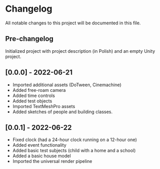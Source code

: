 # Changelog

All notable changes to this project will be documented in this file.

## Pre-changelog

Initialized project with project description (in Polish) and an empty Unity project.

## [0.0.0] - 2022-06-21

- Imported additional assets (DoTween, Cinemachine)
- Added free-roam camera
- Added time controls
- Added test objects
- Imported TextMeshPro assets
- Added sketches of people and building classes.

## [0.0.1] - 2022-06-22

- Fixed clock (had a 24-hour clock running on a 12-hour one)
- Added event functionality
- Added basic test subjects (child with a home and a school)
- Added a basic house model
- Imported the universal render pipeline


